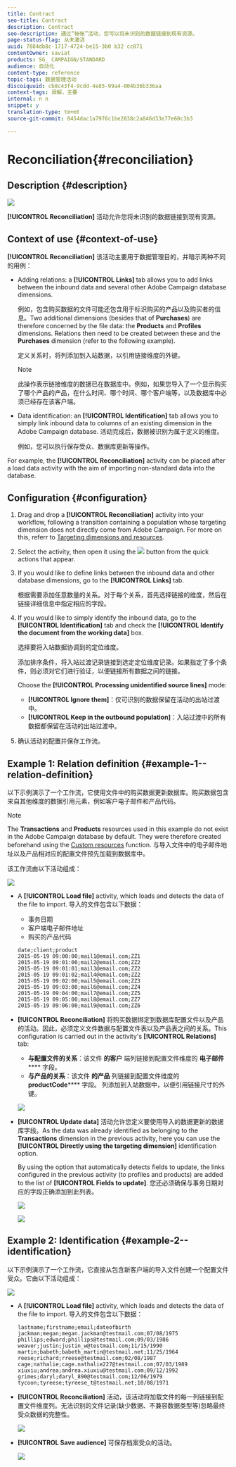 ```yaml
---
title: Contract
seo-title: Contract
description: Contract
seo-description: 通过“帐帐”活动，您可以将未识别的数据链接到现有资源。
page-status-flag: 从未激活
uuid: 7884db8c-1717-4724-be15-3b0 b32 cc071
contentOwner: saviat
products: SG_ CAMPAIGN/STANDARD
audience: 自动化
content-type: reference
topic-tags: 数据管理活动
discoiquuid: cb8c43f4-9cdd-4e85-99a4-004b36b336aa
context-tags: 调解，主要
internal: n n
snippet: y
translation-type: tm+mt
source-git-commit: 0454dac1a7976c1be2838c2a846d33e77e60c3b3

---
```



# Reconciliation{#reconciliation}

## Description {#description}

![](assets/reconciliation.png)

**[!UICONTROL Reconciliation]** 活动允许您将未识别的数据链接到现有资源。

## Context of use {#context-of-use}

**[!UICONTROL Reconciliation]** 该活动主要用于数据管理目的，并暗示两种不同的用例：

* Adding relations: a **[!UICONTROL Links]** tab allows you to add links between the inbound data and several other Adobe Campaign database dimensions.

   例如，包含购买数据的文件可能还包含用于标识购买的产品以及购买者的信息。Two additional dimensions (besides that of **Purchases**) are therefore concerned by the file data: the **Products** and **Profiles** dimensions. Relations then need to be created between these and the **Purchases** dimension (refer to the following example).

   定义关系时，将列添加到入站数据，以引用链接维度的外键。

   >[!NOTE]
   >
   >此操作表示链接维度的数据已在数据库中。例如，如果您导入了一个显示购买了哪个产品的产品，在什么时间、哪个时间、哪个客户端等，以及数据库中必须已经存在该客户端。

* Data identification: an **[!UICONTROL Identification]** tab allows you to simply link inbound data to columns of an existing dimension in the Adobe Campaign database. 活动完成后，数据被识别为属于定义的维度。

   例如，您可以执行保存受众、数据库更新等操作。

For example, the **[!UICONTROL Reconciliation]** activity can be placed after a load data activity with the aim of importing non-standard data into the database.

## Configuration {#configuration}

1. Drag and drop a **[!UICONTROL Reconciliation]** activity into your workflow, following a transition containing a population whose targeting dimension does not directly come from Adobe Campaign. For more on this, referr to [Targeting dimensions and resources](../../automating/using/query.md#targeting-dimensions-and-resources).
1. Select the activity, then open it using the ![](assets/edit_darkgrey-24px.png) button from the quick actions that appear.
1. If you would like to define links between the inbound data and other database dimensions, go to the **[!UICONTROL Links]** tab.

   根据需要添加任意数量的关系。对于每个关系，首先选择链接的维度，然后在链接详细信息中指定相应的字段。

1. If you would like to simply identify the inbound data, go to the **[!UICONTROL Identification]** tab and check the **[!UICONTROL Identify the document from the working data]** box.

   选择要将入站数据协调到的定位维度。

   添加排序条件，将入站过渡记录链接到选定定位维度记录。如果指定了多个条件，则必须对它们进行验证，以便链接所有数据之间的链接。

   Choose the **[!UICONTROL Processing unidentified source lines]** mode:

   * **[!UICONTROL Ignore them]**：仅可识别的数据保留在活动的出站过渡中。
   * **[!UICONTROL Keep in the outbound population]**：入站过渡中的所有数据都保留在活动的出站过渡中。

1. 确认活动的配置并保存工作流。

## Example 1: Relation definition {#example-1--relation-definition}

以下示例演示了一个工作流，它使用文件中的购买数据更新数据库。购买数据包含来自其他维度的数据引用元素，例如客户电子邮件和产品代码。

>[!NOTE]
>
>The **Transactions** and **Products** resources used in this example do not exist in the Adobe Campaign database by default. They were therefore created beforehand using the [Custom resources](../../developing/using/data-model-concepts.md) function. 与导入文件中的电子邮件地址以及产品相对应的配置文件预先加载到数据库中。

该工作流由以下活动组成：

![](assets/reconciliation_example1.png)

* A **[!UICONTROL Load file]** activity, which loads and detects the data of the file to import. 导入的文件包含以下数据：

   * 事务日期
   * 客户端电子邮件地址
   * 购买的产品代码
   ```
   date;client;product
   2015-05-19 09:00:00;mail1@email.com;ZZ1
   2015-05-19 09:01:00;mail2@email.com;ZZ2
   2015-05-19 09:01:01;mail3@email.com;ZZ2
   2015-05-19 09:01:02;mail4@email.com;ZZ2
   2015-05-19 09:02:00;mail5@email.com;ZZ3
   2015-05-19 09:03:00;mail6@email.com;ZZ4
   2015-05-19 09:04:00;mail7@email.com;ZZ5
   2015-05-19 09:05:00;mail8@email.com;ZZ7
   2015-05-19 09:06:00;mail9@email.com;ZZ6
   ```

* **[!UICONTROL Reconciliation]** 将购买数据绑定到数据库配置文件以及产品的活动。因此，必须定义文件数据与配置文件表以及产品表之间的关系。This configuration is carried out in the activity's **[!UICONTROL Relations]** tab:

   * **与配置文件的关系**：该文件 **的客户** 端列链接到配置文件维度的 **电子邮件****** 字段。
   * **与产品的关系**：该文件 **的产品** 列链接到配置文件维度的 **productCode****** 字段。
   列添加到入站数据中，以便引用链接尺寸的外键。

   ![](assets/reconciliation_example3.png)

* **[!UICONTROL Update data]** 活动允许您定义要使用导入的数据更新的数据库字段。As the data was already identified as belonging to the **Transactions** dimension in the previous activity, here you can use the **[!UICONTROL Directly using the targeting dimension]** identification option.

   By using the option that automatically detects fields to update, the links configured in the previous activity (to profiles and products) are added to the list of **[!UICONTROL Fields to update]**. 您还必须确保与事务日期对应的字段正确添加到此列表。

   ![](assets/reconciliation_example5.png)

   ![](assets/reconciliation_example4.png)

## Example 2: Identification {#example-2--identification}

以下示例演示了一个工作流，它直接从包含新客户端的导入文件创建一个配置文件受众。它由以下活动组成：

![](assets/identification_example2.png)

* A **[!UICONTROL Load file]** activity, which loads and detects the data of the file to import. 导入的文件包含以下数据：

   ```
   lastname;firstname;email;dateofbirth
   jackman;megan;megan.jackman@testmail.com;07/08/1975
   phillips;edward;phillips@testmail.com;09/03/1986
   weaver;justin;justin_w@testmail.com;11/15/1990
   martin;babeth;babeth_martin@testmail.net;11/25/1964
   reese;richard;rreese@testmail.com;02/08/1987
   cage;nathalie;cage.nathalie227@testmail.com;07/03/1989
   xiuxiu;andrea;andrea.xiuxiu@testmail.com;09/12/1992
   grimes;daryl;daryl_890@testmail.com;12/06/1979
   tycoon;tyreese;tyreese_t@testmail.net;10/08/1971
   ```

* **[!UICONTROL Reconciliation]** 活动，该活动将加载文件的每一列链接到配置文件维度列。无法识别的文件记录(缺少数据、不兼容数据类型等)忽略最终受众数据的完整性。

   ![](assets/identification_example1.png)

* **[!UICONTROL Save audience]** 可保存档案受众的活动。

   ![](assets/identification_example3.png)

